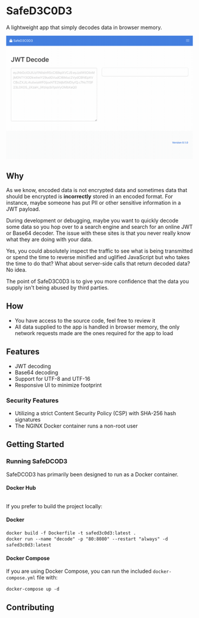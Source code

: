 # SafeD3C0D3
A lightweight app that simply decodes data in browser memory.

![SafeD3C0D3 Demo](https://github.com/jvendryes/SafeD3C0D3/blob/master/docs/assets/images/SafeD3C0D3-demo.gif)

## Why
As we know, encoded data is not encrypted data and sometimes data that should be encrypted is **incorrectly** stored in 
an encoded format. For instance, maybe someone has put PII or other sensitive information in a JWT payload.

During development or debugging, maybe you want to quickly decode some data so you hop over to a search engine and
search for an online JWT or Base64 decoder. The issue with these sites is that you never really know what they are doing 
with your data.

Yes, you could absolutely inspect the traffic to see what is being transmitted or spend the time to reverse minified and 
uglified JavaScript but who takes the time to do that? What about server-side calls that return decoded data? No idea.

The point of SafeD3C0D3 is to give you more confidence that the data you supply isn't being abused by third parties.

## How
- You have access to the source code, feel free to review it
- All data supplied to the app is handled in browser memory, the only network requests made are the ones required
for the app to load

## Features
- JWT decoding
- Base64 decoding
- Support for UTF-8 and UTF-16
- Responsive UI to minimize footprint

### Security Features
- Utilizing a strict Content Security Policy (CSP) with SHA-256 hash signatures
- The NGINX Docker container runs a non-root user

## Getting Started

### Running SafeDCOD3
SafeDCOD3 has primarily been designed to run as a Docker container.

#### Docker Hub
```

```

If you prefer to build the project locally:

#### Docker

```
docker build -f Dockerfile -t safed3c0d3:latest .
docker run --name "decode" -p "80:8080" --restart "always" -d safed3c0d3:latest
```

#### Docker Compose
If you are using Docker Compose, you can run the included `docker-compose.yml` file with:

```
docker-compose up -d
```

## Contributing
